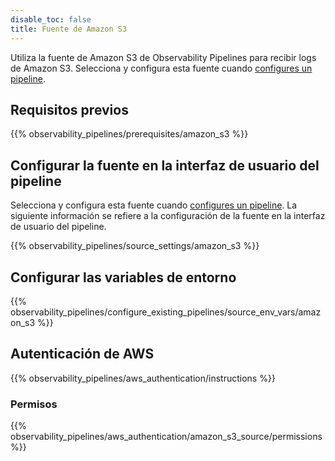 ```yaml
---
disable_toc: false
title: Fuente de Amazon S3
---
```


Utiliza la fuente de Amazon S3 de Observability Pipelines para recibir logs de Amazon S3. Selecciona y configura esta fuente cuando [configures un pipeline][1].

## Requisitos previos

{{% observability_pipelines/prerequisites/amazon_s3 %}}

## Configurar la fuente en la interfaz de usuario del pipeline

Selecciona y configura esta fuente cuando [configures un pipeline][1]. La siguiente información se refiere a la configuración de la fuente en la interfaz de usuario del pipeline.

{{% observability_pipelines/source_settings/amazon_s3 %}}

## Configurar las variables de entorno

{{% observability_pipelines/configure_existing_pipelines/source_env_vars/amazon_s3 %}}

## Autenticación de AWS

{{% observability_pipelines/aws_authentication/instructions %}}

### Permisos

{{% observability_pipelines/aws_authentication/amazon_s3_source/permissions %}}


[1]: /es/observability_pipelines/configuration/set_up_pipelines/